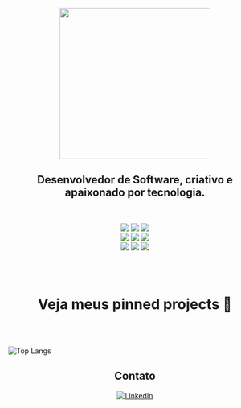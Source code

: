<p align="center"><img width="300" src="https://media4.giphy.com/media/26uflLQb82Qpj7ik8/giphy.gif?cid=ecf05e47cddb4657395a8b2d7bff48b0d874f8c24acb7ccc&rid=giphy.gif"></p>

<h2 align="center">
  Desenvolvedor de Software, criativo e apaixonado por tecnologia.
</h2>
 <br>
<p align="center"> <img src="https://img.shields.io/badge/React-20232A?style=for-the-badge&logo=react&logoColor=61DAFB">
  <img src="https://img.shields.io/badge/React_Router-CA4245?style=for-the-badge&logo=react-router&logoColor=white">
  <img src="https://img.shields.io/badge/Redux-593D88?style=for-the-badge&logo=redux&logoColor=white" />
 <br>
  <img src="https://img.shields.io/badge/Material--UI-0081CB?style=for-the-badge&logo=material-ui&logoColor=white" />
 <img src="https://img.shields.io/badge/Threejs-f2fff6?style=for-the-badge&logoColor=black" />
 <img src="https://img.shields.io/badge/Node.js-43853D?style=for-the-badge&logo=node.js&logoColor=white">
  <br>
   <img src="https://img.shields.io/badge/WordPress-006E93?style=for-the-badge&logo=wordpress&logoColor=white">
  <img src="https://img.shields.io/badge/Bootstrap-563D7C?style=for-the-badge&logo=bootstrap&logoColor=white" />
 <img src="https://img.shields.io/badge/Sass-CC6699?style=for-the-badge&logo=sass&logoColor=white" />
</p>
 <br>
 <br>

<h1 align="center"> Veja meus pinned projects 📌 </h1>
 <br>
 <br>
 
![Top Langs](https://github-readme-stats.vercel.app/api/top-langs/?username=bobmw&layout=compact)

<h2 align="center">Contato</h2>
<p align="center">
<a target="_blank" href="https://www.linkedin.com/in/bob-marley-wendell-de-souza-5b13781a3/">
  <img alt="LinkedIn" src="https://img.shields.io/badge/LinkedIn-0077B5?style=for-the-badge&logo=linkedin&logoColor=white" />
</a>
</p>

